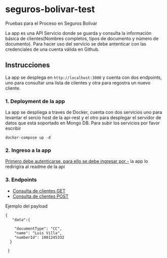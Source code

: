# seguros-bolivar-test
Pruebas para el Proceso en Seguros Bolivar

La app es una API Servicio donde se guarda y consulta la información básica de clientes(Nombres completos, tipos de documento y número de documento). Para hacer uso del servicio se debe antenticar con las credenciales de una cuenta válida en Github.

## Instrucciones

La app se desplega en ```http://localhost:3000``` y cuenta con dos endpoints, uno para consultar una lista de clientes y otra para regostra un nuevo cliente.

### 1. Deployment de la app

La app se despliega a traves de Docker, cuenta con dos servicios uno para levantar el sercio host de la api-rest y el otro para desplegar el servidor de datos que esta soportado en Mongo DB. Para subir los servicios por favor escribir

```docker-compose up -d```

### 2. Ingreso a la app
[Primero debe autenticarse, para ello se debe ingresar por -](http://localhost:3000/auth/github) la app lo redirigira al readme de la api

### 3. Endpoints

- [Consulta de clientes GET](http://localhost:3000/v1/customers)
- [Consulta de clientes POST](http://localhost:3000/v1/customer)

Ejemplo del payload

```
{
   "data":{
   
    "documentType": "CC",
    "name": "Luis Villa",
    "numberId": 1001245332
  }
   
 }
```



